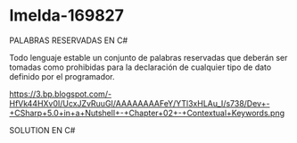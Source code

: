 # Imelda-169827
PALABRAS RESERVADAS EN C#

Todo lenguaje estable un conjunto de palabras reservadas que deberán ser tomadas como prohibidas para la declaración de cualquier tipo de dato definido por el programador. 

https://3.bp.blogspot.com/-HfVk44HXv0I/UcxJZvRuuGI/AAAAAAAAFeY/YTl3xHLAu_I/s738/Dev+-+CSharp+5.0+in+a+Nutshell+-+Chapter+02+-+Contextual+Keywords.png

SOLUTION EN C#

